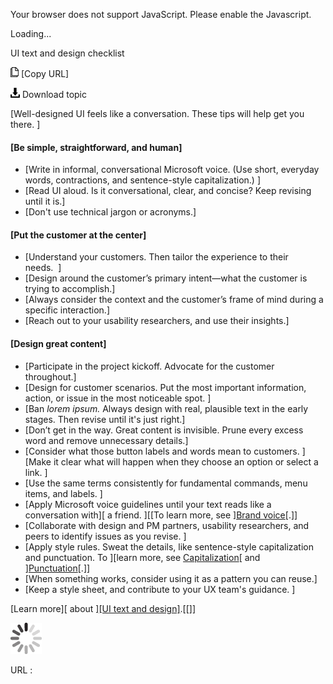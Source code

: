 Your browser does not support JavaScript. Please enable the Javascript.

Loading...

UI text and design checklist

![Copy URL](ui-text-design-checklist_files/Copy.png) [Copy URL]

![Download](ui-text-design-checklist_files/Download.png)
Download topic

[Well-designed UI feels like a conversation. These tips will help get you there. ]

#### [Be simple, straightforward, and human]

-   [Write in informal, conversational Microsoft voice. (Use short, everyday words, contractions, and sentence-style capitalization.) ]
-   [Read UI aloud. Is it conversational, clear, and concise? Keep revising until it is.]
-   [Don't use technical jargon or acronyms.]

#### [Put the customer at the center]

-   [Understand your customers. Then tailor the experience to their needs.  ]
-   [Design around the customer’s primary intent—what the customer is trying to accomplish.]
-   [Always consider the context and the customer’s frame of mind during a specific interaction.]
-   [Reach out to your usability researchers, and use their insights.]

#### [Design great content]

-   [Participate in the project kickoff. Advocate for the customer throughout.]
-   [Design for customer scenarios. Put the most important information, action, or issue in the most noticeable spot. ]
-   [Ban *lorem ipsum.* Always design with real, plausible text in the early stages. Then revise until it's just right.]
-   [Don’t get in the way. Great content is invisible. Prune every excess word and remove unnecessary details.]
-   [Consider what those button labels and words mean to customers. ][Make it clear what will happen when they choose an option or select a link. ]
-   [Use the same terms consistently for fundamental commands, menu items, and labels. ]
-   [Apply Microsoft voice guidelines until your text reads like a conversation with][ a friend. ][[To learn more, see ][Brand voice](https://worldready.cloudapp.net/Styleguide/Read?id=2700&topicid=28361)[.]]
-   [Collaborate with design and PM partners, usability researchers, and peers to identify issues as you revise. ]
-   [Apply style rules. Sweat the details, like sentence-style capitalization and punctuation. To ][learn more, see [Capitalization](https://worldready.cloudapp.net/Styleguide/Read?id=2700&topicid=28261)[ and ][Punctuation](https://worldready.cloudapp.net/Styleguide/Read?id=2700&topicid=25519)[.]]
-   [When something works, consider using it as a pattern you can reuse.]
-   [Keep a style sheet, and contribute to your UX team's guidance. ]

[Learn more][ about ][[UI text and design]](https://worldready.cloudapp.net/Styleguide/Read?id=2700&topicid=28880).[[]]

![In progress](ui-text-design-checklist_files/activity-large.gif)

URL :


